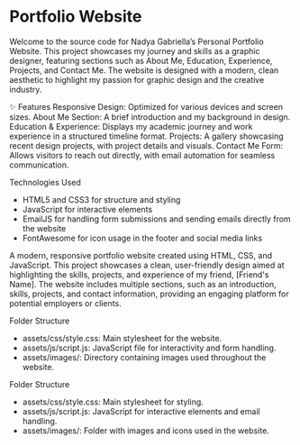 # Portfolio Website

Welcome to the source code for Nadya Gabriella’s Personal Portfolio Website. This project showcases my journey and skills as a graphic designer, featuring sections such as About Me, Education, Experience, Projects, and Contact Me. The website is designed with a modern, clean aesthetic to highlight my passion for graphic design and the creative industry.


✨ Features
Responsive Design: Optimized for various devices and screen sizes.
About Me Section: A brief introduction and my background in design.
Education & Experience: Displays my academic journey and work experience in a structured timeline format.
Projects: A gallery showcasing recent design projects, with project details and visuals.
Contact Me Form: Allows visitors to reach out directly, with email automation for seamless communication.


Technologies Used
- HTML5 and CSS3 for structure and styling
- JavaScript for interactive elements
- EmailJS for handling form submissions and sending emails directly from the website
- FontAwesome for icon usage in the footer and social media links


A modern, responsive portfolio website created using HTML, CSS, and JavaScript. This project showcases a clean, user-friendly design aimed at highlighting the skills, projects, and experience of my friend, [Friend's Name]. The website includes multiple sections, such as an introduction, skills, projects, and contact information, providing an engaging platform for potential employers or clients.


Folder Structure
- assets/css/style.css: Main stylesheet for the website.
- assets/js/script.js: JavaScript file for interactivity and form handling.
- assets/images/: Directory containing images used throughout the website.


Folder Structure
- assets/css/style.css: Main stylesheet for styling.
- assets/js/script.js: JavaScript for interactive elements and email handling.
- assets/images/: Folder with images and icons used in the website.

